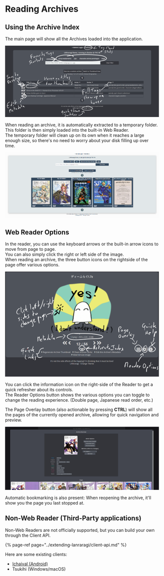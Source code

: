 # Reading Archives

## Using the Archive Index

The main page will show all the Archives loaded into the application.

![Annotated screenshot of the index page of a regular LRR install](../.gitbook/assets/index.png)

When reading an archive, it is automatically extracted to a temporary folder.  
This folder is then simply loaded into the built-in Web Reader.  
The temporary folder will clean up on its own when it reaches a large enough size, so there's no need to worry about your disk filling up over time.

![Archive Index in Thumbnail mode](../.gitbook/assets/archive_thumb.png)

## Web Reader Options

In the reader, you can use the keyboard arrows or the built-in arrow icons to move from page to page.  
You can also simply click the right or left side of the image.  
When reading an archive, the three button icons on the rightside of the page offer various options.

![Annotated Reader View](../.gitbook/assets/reader.png)

You can click the information icon on the right-side of the Reader to get a quick refresher about its controls.  
The Reader Options button shows the various options you can toggle to change the reading experience. \(Double page, Japanese read order, etc.\)

The Page Overlay button \(also actionable by pressing **CTRL**\) will show all the pages of the currently opened archive, allowing for quick navigation and preview.

![Reader with overlay](https://raw.githubusercontent.com/Difegue/LANraragi/dev/tools/_screenshots/reader_overlay.jpg)

Automatic bookmarking is also present: When reopening the archive, it'll show you the page you last stopped at.

## Non-Web Reader \(Third-Party applications\)

Non-Web Readers are not officially supported, but you can build your own through the Client API.

{% page-ref page="../extending-lanraragi/client-api.md" %}

Here are some existing clients:

* [Ichaival \(Android\)](https://github.com/Utazukin/Ichaival)  
* Tsukihi \(Windows/macOS\)

